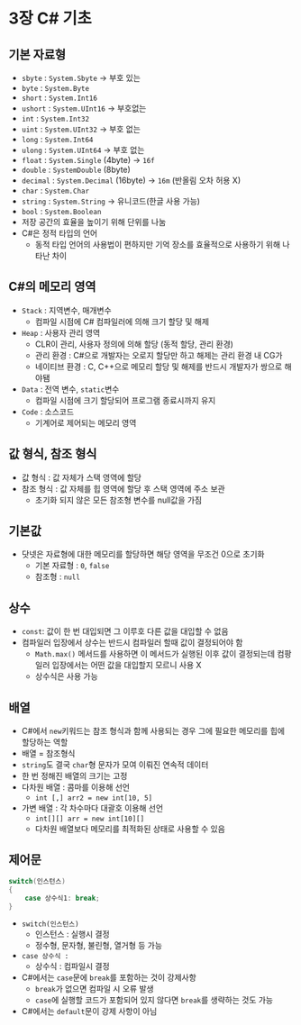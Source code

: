 # 3장 C# 기초

## 기본 자료형

- `sbyte` : `System.Sbyte` → 부호 있는
- `byte` : `System.Byte`
- `short` : `System.Int16`
- `ushort` : `System.UInt16` → 부호없는
- `int` : `System.Int32`
- `uint` : `System.UInt32` → 부호 없는
- `long` : `System.Int64`
- `ulong` : `System.UInt64` → 부호 없는
- `float` : `System.Single` (4byte) → `16f`
- `double` : `SystemDouble` (8byte)
- `decimal` : `System.Decimal` (16byte) → `16m` (반올림 오차 허용 X)
- `char` : `System.Char`
- `string` : `System.String` → 유니코드(한글 사용 가능)
- `bool` : `System.Boolean`
- 저장 공간의 효율을 높이기 위해 단위를 나눔
- C#은 정적 타입의 언어
    - 동적 타입 언어의 사용법이 편하지만 기억 장소를 효율적으로 사용하기 위해 나타난 차이

## C#의 메모리 영역

- `Stack` : 지역변수, 매개변수
    - 컴파일 시점에  C# 컴파일러에 의해 크기 할당 및 해제
- `Heap` : 사용자 관리 영역
    - CLR이 관리, 사용자 정의에 의해 할당 (동적 할당, 관리 환경)
    - 관리 환경 : C#으로 개발자는 오로지 할당만 하고 해제는 관리 환경 내 CG가
    - 네이티브 환경 : C, C++으로 메모리 할당 및 해제를 반드시 개발자가 쌍으로 해야됌
- `Data` : 전역 변수, `static`변수
    - 컴파일 시점에 크기 할당되어 프로그램 종료시까지 유지
- `Code` : 소스코드
    - 기계어로 제어되는 메모리 영역

## 값 형식, 참조 형식

- 값 형식 : 값 자체가 스택 영역에 할당
- 참조 형식 : 값 자체를 힙 영역에 할당 후 스택 영역에 주소 보관
    - 초기화 되지 않은 모든 참조형 변수를 null값을 가짐

## 기본값

- 닷넷은 자료형에 대한 메모리를 할당하면 해당 영역을 무조건 0으로 초기화
    - 기본 자료형 : `0`, `false`
    - 참조형 : `null`

## 상수

- `const`: 값이 한 번 대입되면 그 이루호 다른 값을 대입할 수 없음
- 컴파일러 입장에서 상수는 반드시 컴파일러 할때 값이 결정되어야 함
    - `Math.max()` 메서드를 사용하면 이 메서드가 실행된 이후 값이 결정되는데 컴팡일러 입장에서는 어떤 값을 대입할지 모르니 사용 X
    - 상수식은 사용 가능

## 배열

- C#에서 `new`키워드는 참조 형식과 함께 사용되는 경우 그에 필요한 메모리를 힙에 할당하는 역할
- 배열 = 참조형식
- `string`도 결국 `char`형 문자가 모여 이뤄진 연속적 데이터
- 한 번 정해진 배열의 크기는 고정
- 다차원 배열 : 콤마를 이용해 선언
    - `int [,] arr2 = new int[10, 5]`
- 가변 배열 : 각 차수마다 대괄호 이용해 선언
    - `int[][] arr = new int[10][]`
    - 다차원 배열보다 메모리를 최적화된 상태로 사용할 수 있음

## 제어문

```csharp
switch(인스턴스)
{
	case 상수식1: break;
}
```

- `switch(인스턴스)`
    - 인스턴스 : 실행시 결정
    - 정수형, 문자형, 불린형, 열거형 등 가능
- `case 상수식 :`
    - 상수식 : 컴파일시 결정
- C#에서는 `case`문에 `break`를 포함하는 것이 강제사항
    - `break`가 없으면 컴파일 시 오류 발생
    - `case`에 실행할 코드가 포함되어 있지 않다면 `break`를 생략하는 것도 가능
- C#에서는 `default`문이 강제 사항이 아님
